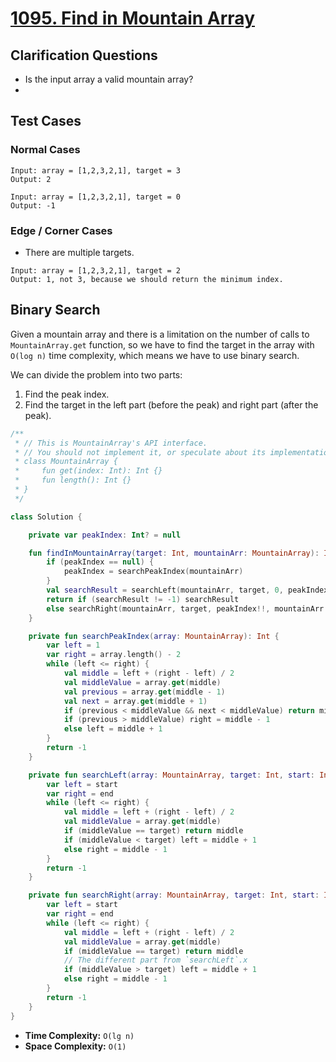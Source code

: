 # [1095. Find in Mountain Array](https://leetcode.com/problems/find-in-mountain-array/description/)

## Clarification Questions
* Is the input array a valid mountain array?
* 
 
## Test Cases
### Normal Cases
```
Input: array = [1,2,3,2,1], target = 3
Output: 2

Input: array = [1,2,3,2,1], target = 0
Output: -1
```

### Edge / Corner Cases
* There are multiple targets.
```
Input: array = [1,2,3,2,1], target = 2
Output: 1, not 3, because we should return the minimum index.
```

## Binary Search
Given a mountain array and there is a limitation on the number of calls to `MountainArray.get` function, so we have to find the target in the array with `O(log n)` time complexity, which means we have to use binary search.

We can divide the problem into two parts:
1. Find the peak index.
2. Find the target in the left part (before the peak) and right part (after the peak).

```kotlin
/**
 * // This is MountainArray's API interface.
 * // You should not implement it, or speculate about its implementation
 * class MountainArray {
 *     fun get(index: Int): Int {}
 *     fun length(): Int {}
 * }
 */

class Solution {

    private var peakIndex: Int? = null

    fun findInMountainArray(target: Int, mountainArr: MountainArray): Int {
        if (peakIndex == null) {
            peakIndex = searchPeakIndex(mountainArr)
        }
        val searchResult = searchLeft(mountainArr, target, 0, peakIndex!!)
        return if (searchResult != -1) searchResult
        else searchRight(mountainArr, target, peakIndex!!, mountainArr.length() - 1)
    }

    private fun searchPeakIndex(array: MountainArray): Int {
        var left = 1
        var right = array.length() - 2
        while (left <= right) {
            val middle = left + (right - left) / 2
            val middleValue = array.get(middle)
            val previous = array.get(middle - 1)
            val next = array.get(middle + 1)
            if (previous < middleValue && next < middleValue) return middle
            if (previous > middleValue) right = middle - 1
            else left = middle + 1
        }
        return -1
    }

    private fun searchLeft(array: MountainArray, target: Int, start: Int, end: Int): Int {
        var left = start
        var right = end
        while (left <= right) {
            val middle = left + (right - left) / 2
            val middleValue = array.get(middle)
            if (middleValue == target) return middle
            if (middleValue < target) left = middle + 1
            else right = middle - 1
        }
        return -1
    }

    private fun searchRight(array: MountainArray, target: Int, start: Int, end: Int): Int {
        var left = start
        var right = end
        while (left <= right) {
            val middle = left + (right - left) / 2
            val middleValue = array.get(middle)
            if (middleValue == target) return middle
            // The different part from `searchLeft`.x
            if (middleValue > target) left = middle + 1
            else right = middle - 1
        }
        return -1
    }
}
```

* **Time Complexity:** `O(lg n)`
* **Space Complexity:** `O(1)`